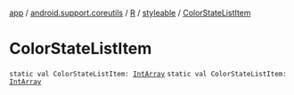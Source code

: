[app](../../../index.md) / [android.support.coreutils](../../index.md) / [R](../index.md) / [styleable](index.md) / [ColorStateListItem](./-color-state-list-item.md)

# ColorStateListItem

`static val ColorStateListItem: `[`IntArray`](https://kotlinlang.org/api/latest/jvm/stdlib/kotlin/-int-array/index.html)
`static val ColorStateListItem: `[`IntArray`](https://kotlinlang.org/api/latest/jvm/stdlib/kotlin/-int-array/index.html)